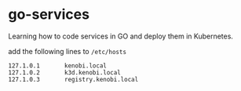 # go-services

Learning how to code services in GO and deploy them in Kubernetes.

add the following lines to `/etc/hosts`
```
127.1.0.1       kenobi.local
127.1.0.2       k3d.kenobi.local
127.1.0.3       registry.kenobi.local
```
